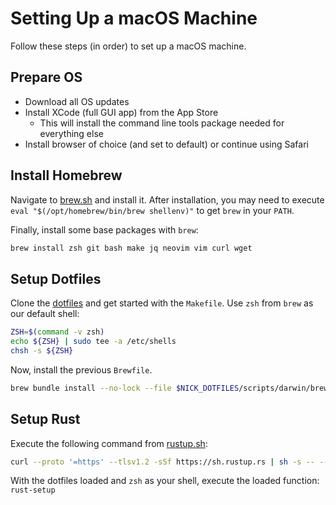 # Setting Up a macOS Machine

Follow these steps (in order) to set up a macOS machine.

## Prepare OS

- Download all OS updates
- Install XCode (full GUI app) from the App Store
  - This will install the command line tools package needed for everything else
- Install browser of choice (and set to default) or continue using Safari

## Install Homebrew

Navigate to [brew.sh](https://brew.sh) and install it.
After installation, you may need to execute `eval "$(/opt/homebrew/bin/brew shellenv)"` to get `brew` in your `PATH`.

Finally, install some base packages with `brew`:

```sh
brew install zsh git bash make jq neovim vim curl wget
```

## Setup Dotfiles

Clone the [dotfiles](https://github.com/nickgerace/dotfiles) and get started with the `Makefile`.
Use `zsh` from `brew` as our default shell:

```sh
ZSH=$(command -v zsh)
echo ${ZSH} | sudo tee -a /etc/shells
chsh -s ${ZSH}
```

Now, install the previous `Brewfile`.

```sh
brew bundle install --no-lock --file $NICK_DOTFILES/scripts/darwin/brewfile-$NICK_ARCH.rb
```

## Setup Rust

Execute the following command from [rustup.sh](https://rustup.sh):

```sh
curl --proto '=https' --tlsv1.2 -sSf https://sh.rustup.rs | sh -s -- --no-modify-path -y
```

With the dotfiles loaded and `zsh` as your shell, execute the loaded function: `rust-setup`
